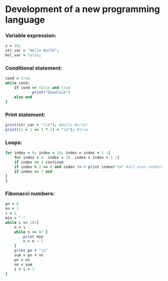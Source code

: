 # Development of a new programming language

### Variable expression:
```ruby
x = 10;
str_var = "Hello World";
bol_var = false;
```

### Conditional statement:
```ruby
cond = true
while cond:
	if cond == false and true
    		print("Deadlock")
  	else end
}
```

### Print statement:
```ruby
print(str_var + "!\n"); #Hello World!
print((1 + 1 >= 1 * 2) + "\n"); #true
```

### Loops:
```ruby
for index = 0; index < 10; index = index + 1 :[
	for index = 0  index < 10  index = index + 1 :[
	if index == 4 continue
	if index % 2 == 0 and index != 0 print index+"\n" #all even numbers except 4
	if index == 7 end
]
]
```

### Fibonacci numbers:
```ruby
pn = 0
nn = 1
i = 1
min = "-"
while i <= 10:[
	n = i
	while n >= 0: [
		print min
		n = n - 1
	]
	print pn + "\n"
	sum = pn + nn
	pn = nn
	nn = sum
	i = i + 1
]
```
